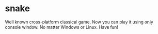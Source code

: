 # snake
Well known cross-platform classical game. Now you can play it using only console window. No matter Windows or Linux. Have fun!
